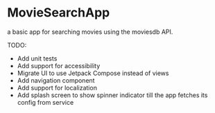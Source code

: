 # MovieSearchApp
a basic app for searching movies using the moviesdb API.

TODO:
 + Add unit tests
 + Add support for accessibility
 + Migrate UI to use Jetpack Compose instead of views
 + Add navigation component
 + Add support for localization
 + Add splash screen to show spinner indicator till the app fetches its config from service

